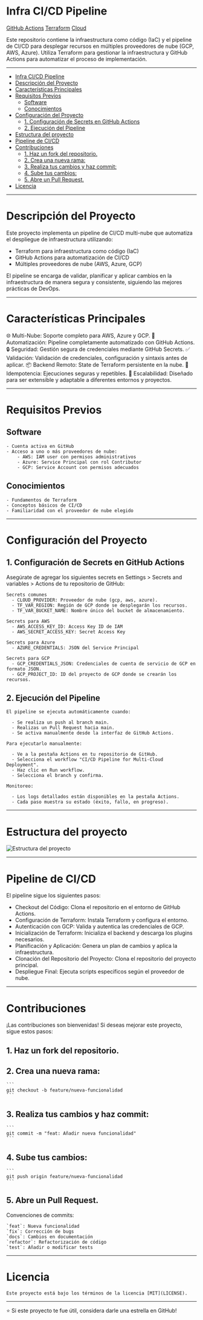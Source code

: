 # Infra CI/CD Pipeline

[GitHub Actions](https://img.shields.io/github/actions/workflow/status/Pr0nel/infra_ci-cd/ci-cd.yml?label=CI/CD&logo=github) [Terraform](https://img.shields.io/badge/Terraform-1.5+-purple.svg) [Cloud](https://img.shields.io/badge/Cloud-AWS%20%7C%20Azure%20%7C%20GCP-blue.svg)

Este repositorio contiene la infraestructura como código (IaC) y el pipeline de CI/CD para desplegar recursos en múltiples proveedores de nube (GCP, AWS, Azure). Utiliza Terraform para gestionar la infraestructura y GitHub Actions para automatizar el proceso de implementación.

---

- [Infra CI/CD Pipeline](#infra-cicd-pipeline)
- [Descripción del Proyecto](#descripción-del-proyecto)
- [Características Principales](#características-principales)
- [Requisitos Previos](#requisitos-previos)
  - [Software](#software)
  - [Conocimientos](#conocimientos)
- [Configuración del Proyecto](#configuración-del-proyecto)
  - [1. Configuración de Secrets en GitHub Actions](#1-configuración-de-secrets-en-github-actions)
  - [2. Ejecución del Pipeline](#2-ejecución-del-pipeline)
- [Estructura del proyecto](#estructura-del-proyecto)
- [Pipeline de CI/CD](#pipeline-de-cicd)
- [Contribuciones](#contribuciones)
  - [1. Haz un fork del repositorio.](#1-haz-un-fork-del-repositorio)
  - [2. Crea una nueva rama:](#2-crea-una-nueva-rama)
  - [3. Realiza tus cambios y haz commit:](#3-realiza-tus-cambios-y-haz-commit)
  - [4. Sube tus cambios:](#4-sube-tus-cambios)
  - [5. Abre un Pull Request.](#5-abre-un-pull-request)
- [Licencia](#licencia)

---

# Descripción del Proyecto

Este proyecto implementa un pipeline de CI/CD multi-nube que automatiza el despliegue de infraestructura utilizando:

  - Terraform para infraestructura como código (IaC)
  - GitHub Actions para automatización de CI/CD
  - Múltiples proveedores de nube (AWS, Azure, GCP)

El pipeline se encarga de validar, planificar y aplicar cambios en la infraestructura de manera segura y consistente, siguiendo las mejores prácticas de DevOps.

---

# Características Principales

🌐 Multi-Nube: Soporte completo para AWS, Azure y GCP.
🤖 Automatización: Pipeline completamente automatizado con GitHub Actions.
🔒 Seguridad: Gestión segura de credenciales mediante GitHub Secrets.
✅ Validación: Validación de credenciales, configuración y sintaxis antes de aplicar.
📦 Backend Remoto: State de Terraform persistente en la nube.
🔄 Idempotencia: Ejecuciones seguras y repetibles.
🚀 Escalabilidad: Diseñado para ser extensible y adaptable a diferentes entornos y proyectos.

---

# Requisitos Previos

## Software

    - Cuenta activa en GitHub
    - Acceso a uno o más proveedores de nube:
        - AWS: IAM user con permisos administrativos
        - Azure: Service Principal con rol Contributor
        - GCP: Service Account con permisos adecuados

## Conocimientos

    - Fundamentos de Terraform
    - Conceptos básicos de CI/CD
    - Familiaridad con el proveedor de nube elegido

---

# Configuración del Proyecto

## 1. Configuración de Secrets en GitHub Actions

Asegúrate de agregar los siguientes secrets en Settings > Secrets and variables > Actions de tu repositorio de GitHub:

    Secrets comunes
      - CLOUD_PROVIDER: Proveedor de nube (gcp, aws, azure).
      - TF_VAR_REGION: Región de GCP donde se desplegarán los recursos.
      - TF_VAR_BUCKET_NAME: Nombre único del bucket de almacenamiento.
    
    Secrets para AWS
      - AWS_ACCESS_KEY_ID: Access Key ID de IAM
      - AWS_SECRET_ACCESS_KEY: Secret Access Key
    
    Secrets para Azure
      - AZURE_CREDENTIALS: JSON del Service Principal
    
    Secrets para GCP
      - GCP_CREDENTIALS_JSON: Credenciales de cuenta de servicio de GCP en formato JSON.
      - GCP_PROJECT_ID: ID del proyecto de GCP donde se crearán los recursos.

## 2. Ejecución del Pipeline

    El pipeline se ejecuta automáticamente cuando:

      - Se realiza un push al branch main.
      - Realizas un Pull Request hacia main.
      - Se activa manualmente desde la interfaz de GitHub Actions.

    Para ejecutarlo manualmente:

      - Ve a la pestaña Actions en tu repositorio de GitHub.
      - Selecciona el workflow "CI/CD Pipeline for Multi-Cloud Deployment".
      - Haz clic en Run workflow.
      - Selecciona el branch y confirma.

    Monitoreo:

      - Los logs detallados están disponibles en la pestaña Actions.
      - Cada paso muestra su estado (éxito, fallo, en progreso).
    
---

# Estructura del proyecto

![Estructura del proyecto](images/estructura_del_proyecto.png)

---

# Pipeline de CI/CD

El pipeline sigue los siguientes pasos:

  - Checkout del Código: Clona el repositorio en el entorno de GitHub Actions.
  - Configuración de Terraform: Instala Terraform y configura el entorno.
  - Autenticación con GCP: Valida y autentica las credenciales de GCP.
  - Inicialización de Terraform: Inicializa el backend y descarga los plugins necesarios.
  - Planificación y Aplicación: Genera un plan de cambios y aplica la infraestructura.
  - Clonación del Repositorio del Proyecto: Clona el repositorio del proyecto principal.
  - Despliegue Final: Ejecuta scripts específicos según el proveedor de nube.

---

# Contribuciones

¡Las contribuciones son bienvenidas! Si deseas mejorar este proyecto, sigue estos pasos:

## 1. Haz un fork del repositorio.
   
## 2. Crea una nueva rama:
    ```
    git checkout -b feature/nueva-funcionalidad
    ```

## 3. Realiza tus cambios y haz commit:
    ```
    git commit -m "feat: Añadir nueva funcionalidad"
    ```

## 4. Sube tus cambios:
    ```
    git push origin feature/nueva-funcionalidad
    ```

## 5. Abre un Pull Request.
    
Convenciones de commits:

    `feat`: Nueva funcionalidad
    `fix`: Corrección de bugs
    `docs`: Cambios en documentación
    `refactor`: Refactorización de código
    `test`: Añadir o modificar tests

---

# Licencia
    Este proyecto está bajo los términos de la licencia [MIT](LICENSE).

---

⭐ Si este proyecto te fue útil, considera darle una estrella en GitHub!
